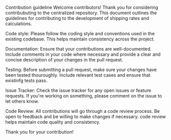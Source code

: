 Contribution guideline
Welcome contributors!
Thank you for considering contribubuting to the centralized repository. This document outlines the guidelines for contributing to the development of shipping rates and calculations.

Code style:
Please follow the coding style and conventions used in the existing codebase. This helps maintain consistency across the project.

Documentation:
Ensure that your contributions are well-documented. Include comments in your code where necessary and provide a clear and concise description of your changes in the pull request.

Testing:
Before submitting a pull request, make sure your changes have been tested thouroughly. Include relevant test cases and ensure that existinfg tests pass.

Issue Tracker:
Check the issue tracker for any open issues or feature requests. If you're working on something, please comment on the issue to let others know.

Code Review:
All contributions will go through a code review process. Be open to feedback and be willing to make changes if necessary. code review helps maintain code quality and consistency.

Thank you for your contribution!
